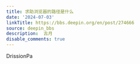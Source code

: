 ```yaml
---
title: 求助浏览器的路径是什么
date: '2024-07-03'
linkTitle: https://bbs.deepin.org/en/post/274666
source: deepin_bbs
description:  古月 
disable_comments: true
---
```

DrissionPa
